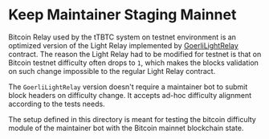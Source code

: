 # Keep Maintainer Staging Mainnet

Bitcoin Relay used by the tTBTC system on testnet environment is an optimized version
of the Light Relay implemented by [GoerliLightRelay](https://github.com/keep-network/tbtc-v2/blob/main/solidity/contracts/test/GoerliLightRelay.sol)
contract. The reason the Light Relay had to be modified for testnet is that on
Bitcoin testnet difficulty often drops to `1`, which makes the blocks validation
on such change impossible to the regular Light Relay contract.

The `GoerliLightRelay` version doesn't require a maintainer bot to submit block
headers on difficulty change. It accepts ad-hoc difficulty alignment according to
the tests needs.

The setup defined in this directory is meant for testing the bitcoin difficulty module 
of the maintainer bot with the Bitcoin mainnet blockchain state.
